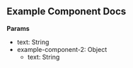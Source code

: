 ## Example Component Docs

__Params__

 - text: String
 - example-component-2: Object
   - text: String
